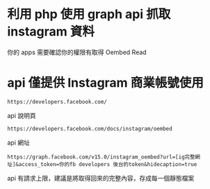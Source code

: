 # 利用 php 使用 graph api 抓取 instagram 資料

你的 apps 需要確認你的權限有取得 Oembed Read
# api 僅提供 Instagram 商業帳號使用
```
https://developers.facebook.com/
```
api 說明頁
```
https://developers.facebook.com/docs/instagram/oembed
```
api 網址
```
https://graph.facebook.com/v15.0/instagram_oembed?url=[ig完整網址]&access_token=你的fb developers 後台的token&hidecaption=true
```

api 有請求上限，建議是將取得回來的完整內容，存成每一個靜態檔案